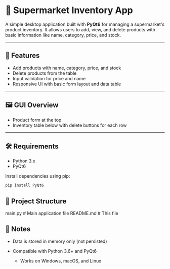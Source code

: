 # 🛒 Supermarket Inventory App

A simple desktop application built with **PyQt6** for managing a supermarket's product inventory. It allows users to add, view, and delete products with basic information like name, category, price, and stock.

---

## 🚀 Features

- Add products with name, category, price, and stock
- Delete products from the table
- Input validation for price and name
- Responsive UI with basic form layout and data table

---

## 🖼️ GUI Overview

- Product form at the top
- Inventory table below with delete buttons for each row

---

## 🛠️ Requirements

- Python 3.x
- PyQt6

Install dependencies using pip:

```bash
pip install PyQt6
```

## 📁 Project Structure

main.py           # Main application file
README.md         # This file

## 📌 Notes

   -  Data is stored in memory only (not persisted)

  - Compatible with Python 3.6+ and PyQt6

    - Works on Windows, macOS, and Linux
